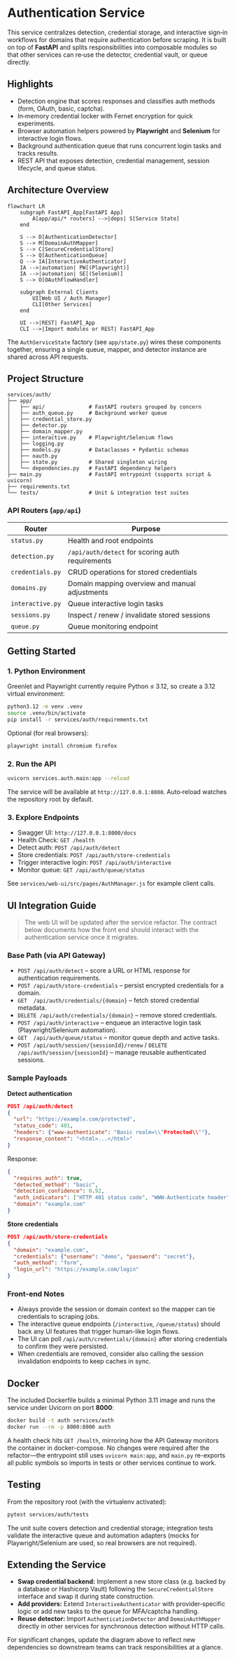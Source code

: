 # Authentication Service

This service centralizes detection, credential storage, and interactive sign‑in workflows for domains that require authentication before scraping. It is built on top of **FastAPI** and splits responsibilities into composable modules so that other services can re‑use the detector, credential vault, or queue directly.

## Highlights
- Detection engine that scores responses and classifies auth methods (form, OAuth, basic, captcha).
- In‑memory credential locker with Fernet encryption for quick experiments.
- Browser automation helpers powered by **Playwright** and **Selenium** for interactive login flows.
- Background authentication queue that runs concurrent login tasks and tracks results.
- REST API that exposes detection, credential management, session lifecycle, and queue status.

## Architecture Overview

```mermaid
flowchart LR
    subgraph FastAPI_App[FastAPI App]
        A[app/api/* routers] -->|deps| S[Service State]
    end

    S --> D[AuthenticationDetector]
    S --> M[DomainAuthMapper]
    S --> C[SecureCredentialStore]
    S --> Q[AuthenticationQueue]
    Q --> IA[InteractiveAuthenticator]
    IA -->|automation| PW[(Playwright)]
    IA -->|automation| SE[(Selenium)]
    S --> O[OAuthFlowHandler]

    subgraph External Clients
        UI[Web UI / Auth Manager]
        CLI[Other Services]
    end

    UI -->|REST| FastAPI_App
    CLI -->|Import modules or REST| FastAPI_App
```

The `AuthServiceState` factory (see `app/state.py`) wires these components together, ensuring a single queue, mapper, and detector instance are shared across API requests.

## Project Structure

```
services/auth/
├── app/
│   ├── api/              # FastAPI routers grouped by concern
│   ├── auth_queue.py     # Background worker queue
│   ├── credential_store.py
│   ├── detector.py
│   ├── domain_mapper.py
│   ├── interactive.py    # Playwright/Selenium flows
│   ├── logging.py
│   ├── models.py         # Dataclasses + Pydantic schemas
│   ├── oauth.py
│   ├── state.py          # Shared singleton wiring
│   └── dependencies.py   # FastAPI dependency helpers
├── main.py               # FastAPI entrypoint (supports script & uvicorn)
├── requirements.txt
└── tests/                # Unit & integration test suites
```

### API Routers (`app/api`)

| Router | Purpose |
|--------|---------|
| `status.py` | Health and root endpoints |
| `detection.py` | `/api/auth/detect` for scoring auth requirements |
| `credentials.py` | CRUD operations for stored credentials |
| `domains.py` | Domain mapping overview and manual adjustments |
| `interactive.py` | Queue interactive login tasks |
| `sessions.py` | Inspect / renew / invalidate stored sessions |
| `queue.py` | Queue monitoring endpoint |

## Getting Started

### 1. Python Environment

Greenlet and Playwright currently require Python ≤ 3.12, so create a 3.12 virtual environment:

```bash
python3.12 -m venv .venv
source .venv/bin/activate
pip install -r services/auth/requirements.txt
```

Optional (for real browsers):

```bash
playwright install chromium firefox
```

### 2. Run the API

```bash
uvicorn services.auth.main:app --reload
```

The service will be available at `http://127.0.0.1:8000`. Auto‑reload watches the repository root by default.

### 3. Explore Endpoints

- Swagger UI: `http://127.0.0.1:8000/docs`
- Health Check: `GET /health`
- Detect auth: `POST /api/auth/detect`
- Store credentials: `POST /api/auth/store-credentials`
- Trigger interactive login: `POST /api/auth/interactive`
- Monitor queue: `GET /api/auth/queue/status`

See `services/web-ui/src/pages/AuthManager.js` for example client calls.

## UI Integration Guide

> The web UI will be updated after the service refactor. The contract below documents how the front end should interact with the authentication service once it migrates.

### Base Path (via API Gateway)

- `POST /api/auth/detect` – score a URL or HTML response for authentication requirements.
- `POST /api/auth/store-credentials` – persist encrypted credentials for a domain.
- `GET  /api/auth/credentials/{domain}` – fetch stored credential metadata.
- `DELETE /api/auth/credentials/{domain}` – remove stored credentials.
- `POST /api/auth/interactive` – enqueue an interactive login task (Playwright/Selenium automation).
- `GET  /api/auth/queue/status` – monitor queue depth and active tasks.
- `POST /api/auth/session/{sessionId}/renew` / `DELETE /api/auth/session/{sessionId}` – manage reusable authenticated sessions.

### Sample Payloads

**Detect authentication**
```json
POST /api/auth/detect
{
  "url": "https://example.com/protected",
  "status_code": 401,
  "headers": {"www-authenticate": "Basic realm=\\"Protected\\""},
  "response_content": "<html>...</html>"
}
```

Response:
```json
{
  "requires_auth": true,
  "detected_method": "basic",
  "detection_confidence": 0.92,
  "auth_indicators": ["HTTP 401 status code", "WWW-Authenticate header"],
  "domain": "example.com"
}
```

**Store credentials**
```json
POST /api/auth/store-credentials
{
  "domain": "example.com",
  "credentials": {"username": "demo", "password": "secret"},
  "auth_method": "form",
  "login_url": "https://example.com/login"
}
```

### Front-end Notes

- Always provide the session or domain context so the mapper can tie credentials to scraping jobs.
- The interactive queue endpoints (`/interactive`, `/queue/status`) should back any UI features that trigger human-like login flows.
- The UI can poll `/api/auth/credentials/{domain}` after storing credentials to confirm they were persisted.
- When credentials are removed, consider also calling the session invalidation endpoints to keep caches in sync.

## Docker

The included Dockerfile builds a minimal Python 3.11 image and runs the service
under Uvicorn on port **8000**:

```bash
docker build -t auth services/auth
docker run --rm -p 8000:8000 auth
```

A health check hits `GET /health`, mirroring how the API Gateway monitors the
container in docker-compose. No changes were required after the refactor—the
entrypoint still uses `uvicorn main:app`, and `main.py` re-exports all public
symbols so imports in tests or other services continue to work.

## Testing

From the repository root (with the virtualenv activated):

```bash
pytest services/auth/tests
```

The unit suite covers detection and credential storage; integration tests validate the interactive queue and automation adapters (mocks for Playwright/Selenium are used, so real browsers are not required).

## Extending the Service

- **Swap credential backend:** Implement a new store class (e.g. backed by a database or Hashicorp Vault) following the `SecureCredentialStore` interface and swap it during state construction.
- **Add providers:** Extend `InteractiveAuthenticator` with provider‑specific logic or add new tasks to the queue for MFA/captcha handling.
- **Reuse detector:** Import `AuthenticationDetector` and `DomainAuthMapper` directly in other services for synchronous detection without HTTP calls.

For significant changes, update the diagram above to reflect new dependencies so downstream teams can track responsibilities at a glance.
